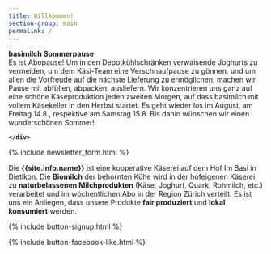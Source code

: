 ```yaml
---
title: Willkommen!
section-group: main
permalink: /
---
```


<div class="alert alert-success" role="alert" data-href="">
  <div style="font-weight:bold;"> 
 basimilch Sommerpause
  </div>
	Es ist Abopause! Um in den Depotkühlschränken verwaisende Joghurts zu vermeiden, um dem Käsi-Team eine Verschnaufpause zu gönnen, und um allen die Vorfreude auf die nächste Lieferung zu ermöglichen, machen wir Pause mit abfüllen, abpacken, ausliefern. Wir konzentrieren uns ganz auf eine schöne Käseproduktion jeden zweiten Morgen, auf dass basimilch mit vollem Käsekeller in den Herbst startet. Es geht wieder los im August, am Freitag 14.8., respektive am Samstag 15.8. Bis dahin wünschen wir einen wunderschönen Sommer!
   <div style="font-weight:bold;">
 
    </div>
 
 </div>
   
{% include newsletter_form.html %}


Die **{{site.info.name}}** ist eine kooperative Käserei auf dem
Hof Im Basi in Dietikon. Die **Biomilch** der behornten Kühe wird in der
hofeigenen Käserei zu **naturbelassenen Milchprodukten** (Käse, Joghurt, Quark,
Rohmilch, etc.) verarbeitet und im wöchentlichen Abo in der Region
Zürich verteilt. Es ist uns ein Anliegen, dass unsere Produkte **fair produziert**
und **lokal konsumiert** werden.

{% include button-signup.html %}   

{% include button-facebook-like.html %}


